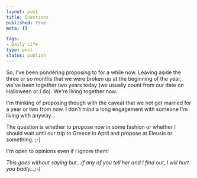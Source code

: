 ```yaml
--- 
layout: post
title: Questions
published: true
meta: {}

tags: 
- Daily Life
type: post
status: publish
---
```

So, I've been pondering proposing to for a while now. Leaving aside the three or so months that we were broken up at the beginning of the year, we've been together two years today (we usually count from our date on Halloween or I do). We're living together now.

I'm thinking of proposing though with the caveat that we not get married for a year or two from now. I don't mind a long engagement with someone I'm living with anyway...

The question is whether to propose now in some fashion or whether I should wait until our trip to Greece in April and propose at Eleusis or something. ;-)

I'm open to opinions even if I ignore them!

<em>This goes without saying but...if any of you tell her and I find out, I will hurt you badly...;-)</em>
